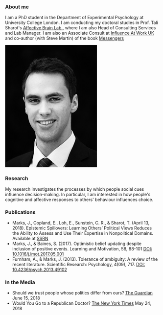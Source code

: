 ### About me

I am a PhD student in the Department of Experimental Psychology at University College London. I am conducting my doctoral studies in Prof. Tali Sharot's [Affective Brain Lab ](http://affectivebrain.com), where I am also Head of Consulting Services and Lab Manager. I am also an Associate Consult at [Influence At Work UK](http://influenceatwork.co.uk/) and co-author (with Steve Martin) of the book [Messengers](https://www.thebookseller.com/news/prh-publish-book-psychology-modern-day-messengers-733921)

 ![Joe](https://github.com/joeamarks/joeamarks.github.io/blob/master/JoeProfile.jpg?raw=true)

### Research

My research investigates the processes by which people social cues influence decision-making. In particular, I am interested in how people's cognitive and affective responses to others' behaviour influences choice.

### Publications
- Marks, J., Copland, E., Loh, E., Sunstein, C. R., & Sharot, T. (April 13, 2018). Epistemic Spillovers: Learning Others’ Political Views Reduces the Ability to Assess and Use Their Expertise in Nonpolitical Domains. Available at [SSRN](https://ssrn.com/abstract=3162009)
- Marks, J., & Baines, S. (2017). Optimistic belief updating despite inclusion of positive events. Learning and Motivation, 58, 88-101 [DOI: 10.1016/j.lmot.2017.05.001](https://doi.org/10.1016/j.lmot.2017.05.001)
- Furnham, A., & Marks, J. (2013). Tolerance of ambiguity: A review of the recent literature. Scientific Research: Psychology, 4(09), 717. [DOI: 10.4236/psych.2013.49102](http://dx.doi.org/10.4236/psych.2013.49102)

### In the Media

- Should we trust people whose politics differ from ours? [The Guardian](https://www.theguardian.com/lifeandstyle/2018/jun/15/should-we-trust-people-whose-politics-differ-oliver-burkeman) June 15, 2018
- Would You Go to a Republican Doctor? [The New York Times](https://www.nytimes.com/2018/05/24/opinion/sunday/politics-distorts-judgment.html) May 24, 2018
